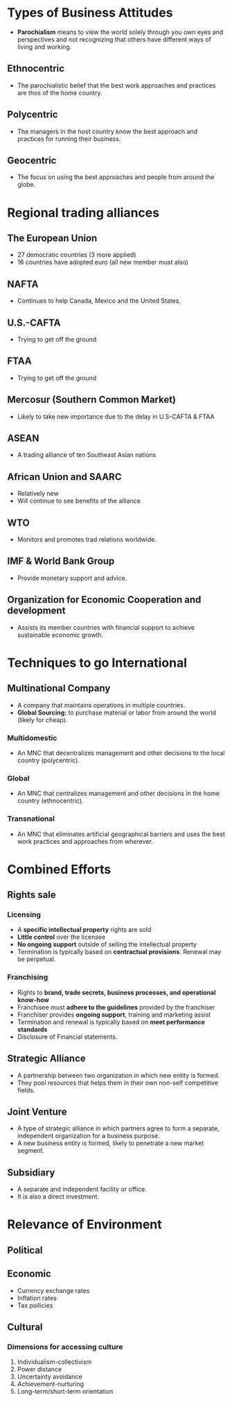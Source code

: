 # Types of Business Attitudes
- **Parochialism** means to view the world solely through you own eyes and perspectives and not recognizing that others have different ways of living and working.
## Ethnocentric
- The parochialistic belief that the best work approaches and practices are thos of the home country.
## Polycentric
- The managers in the host country know the best approach and practices for running their business.
## Geocentric
- The focus on using the best approaches and people from around the globe.

# Regional trading alliances
## The European Union
- 27 democratic countries (3 more applied)
- 16 countries have adopted euro (all new member must also)
## NAFTA
- Continues to help Canada, Mexico and the United States.
## U.S.-CAFTA
- Trying to get off the ground
## FTAA
- Trying to get off the ground
## Mercosur (Southern Common Market)
- Likely to take new importance due to the delay in U.S-CAFTA & FTAA
## ASEAN
- A trading alliance of ten Southeast Asian nations
## African Union and SAARC
- Relatively new
- Will continue to see benefits of the alliance
## WTO
- Monitors and promotes trad relations worldwide.
## IMF & World Bank Group 
- Provide monetary support and advice.
## Organization for Economic Cooperation and development
- Assists its member countries with financial support to achieve sustainable economic growth.

# Techniques to go International
## Multinational Company
- A company that maintains operations in multiple countries.
- **Global Sourcing:** to purchase material or labor from around the world (likely for cheap).
### Multidomestic 
- An MNC that decentralizes management and other decisions to the local country (polycentric). 
### Global 
- An MNC that centralizes management and other decisions in the home country (ethnocentric).
### Transnational
- An MNC that eliminates artificial geographical barriers and uses the best work practices and approaches from wherever.

# Combined Efforts
## Rights sale
### Licensing
- A **specific intellectual property** rights are sold
- **Little control** over the licensee
- **No ongoing support** outside of selling the intellectual property
- Termination is typically based on **contractual provisions**. Renewal may be perpetual.
### Franchising
- Rights to **brand, trade secrets, business processes, and operational know-how**
- Franchisee must **adhere to the guidelines** provided by the franchiser
- Franchiser provides **ongoing support**, training and marketing assist
- Termination and renewal is typically based on **meet performance standards**
- Disclosure of Financial statements.

## Strategic Alliance
- A partnership between two organization in which new entity is formed.
- They pool resources that helps them in their own non-self competitive fields.
## Joint Venture
- A type of strategic alliance in which partners agree to form a separate, independent organization for a business purpose.
- A new business entity is formed, likely to penetrate a new market segment.

## Subsidiary 
- A separate and independent facility or office.
- It is also a direct investment.

# Relevance of Environment 
## Political
## Economic
- Currency exchange rates
- Inflation rates
- Tax poilicies
## Cultural
### Dimensions for accessing culture
1. Individualism-collectivism
2. Power distance
3. Uncertainty avoidance
4. Achievement-nurturing
5. Long-term/short-term orientation